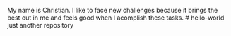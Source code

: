 My name is Christian. I like to face new challenges because it brings the best out in me and feels good when I acomplish these tasks. # hello-world
just another repository 

